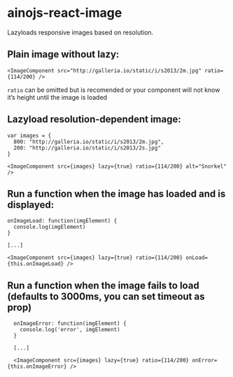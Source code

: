 # ainojs-react-image

Lazyloads responsive images based on resolution.

## Plain image without lazy:

    <ImageComponent src="http://galleria.io/static/i/s2013/2m.jpg" ratio={114/200} />

``ratio`` can be omitted but is recomended or your component will not know it’s height until the image is loaded

## Lazyload resolution-dependent image:

    var images = {
      800: "http://galleria.io/static/i/s2013/2m.jpg", 
      200: "http://galleria.io/static/i/s2013/2s.jpg"
    }

    <ImageComponent src={images} lazy={true} ratio={114/200} alt="Snorkel" />

## Run a function when the image has loaded and is displayed:

    onImageLoad: function(imgElement) {
      console.log(imgElement)
    }

    [...]

    <ImageComponent src={images} lazy={true} ratio={114/200} onLoad={this.onImageLoad} />

  ## Run a function when the image fails to load (defaults to 3000ms, you can set timeout as prop)

      onImageError: function(imgElement) {
        console.log('error', imgElement)
      }

      [...]

      <ImageComponent src={images} lazy={true} ratio={114/200} onError={this.onImageError} />